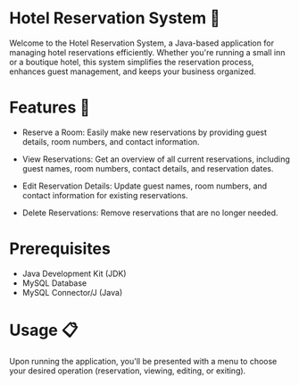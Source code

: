 # Hotel Reservation System 🏨
Welcome to the Hotel Reservation System, a Java-based application for managing hotel reservations efficiently. Whether you're running a small inn or a boutique hotel, this system simplifies the reservation process, enhances guest management, and keeps your business organized.

# Features 🌟
* Reserve a Room: Easily make new reservations by providing guest details, room numbers, and contact information.

* View Reservations: Get an overview of all current reservations, including guest names, room numbers, contact details, and reservation dates.

* Edit Reservation Details: Update guest names, room numbers, and contact information for existing reservations.

* Delete Reservations: Remove reservations that are no longer needed.

# Prerequisites
* Java Development Kit (JDK)
* MySQL Database
* MySQL Connector/J (Java)


# Usage 📋
Upon running the application, you'll be presented with a menu to choose your desired operation (reservation, viewing, editing, or exiting).
